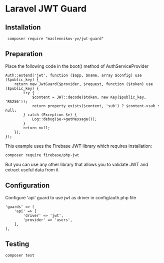 # Laravel JWT Guard

## Installation

```
 composer require "maslennikov-yv/jwt-guard"
```

## Preparation
Place the following code in the boot() method of AuthServiceProvider
```
Auth::extend('jwt', function ($app, $name, array $config) use ($public_key) {
    return new JwtGuard($provider, $request, function ($token) use ($public_key) {
        try {
            $content = JWT::decode($token, new Key($public_key, 'RS256'));
            return property_exists($content, 'sub') ? $content->sub : null;
        } catch (Exception $e) {
            Log::debug($e->getMessage());
        }
        return null;
    });
});
```

This example uses the Firebase JWT library which requires installation:
```
composer require firebase/php-jwt
```
But you can use any other library that allows you to validate JWT and extract useful data from it

## Configuration
Configure 'api' guard to use jwt as driver in config/auth.php file
```
'guards' => [
    'api' => [
        'driver' => 'jwt',
        'provider' => 'users',
    ],
],
```

## Testing
```
composer test
```

